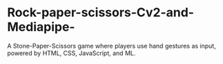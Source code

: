 # Rock-paper-scissors-Cv2-and-Mediapipe-
A Stone-Paper-Scissors game where players use hand gestures as input, powered by HTML, CSS, JavaScript, and ML.
